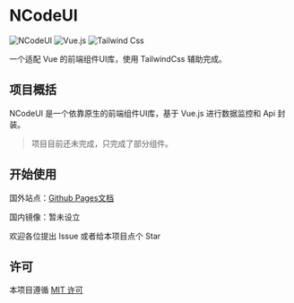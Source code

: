 # NCodeUI

![NCodeUI](https://img.shields.io/badge/NCodeUI-projecting-678111.svg) ![Vue.js](https://img.shields.io/badge/Vue.js-v3.0.0-1235241.svg) ![Tailwind Css](https://img.shields.io/badge/TailwindCss-v3.0.0-1235241.svg)

一个适配 Vue 的前端组件UI库，使用 TailwindCss 辅助完成。

## 项目概括

NCodeUI 是一个依靠原生的前端组件UI库，基于 Vue.js 进行数据监控和 Api 封装。

> 项目目前还未完成，只完成了部分组件。

## 开始使用

国外站点：[Github Pages文档](https://nesercode.github.io/NCodeUI/)

国内镜像：暂未设立

欢迎各位提出 Issue 或者给本项目点个 Star

## 许可

本项目遵循 [MIT 许可](https://github.com/NeserCode/NCodeUI/blob/NeserCode/LICENSE)
